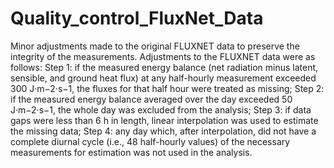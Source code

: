 # Quality_control_FluxNet_Data
Minor adjustments made to the original FLUXNET data to preserve the integrity of the measurements.
Adjustments to the FLUXNET data were as follows: Step 1: if the measured energy balance (net radiation minus latent, sensible, and ground heat flux) at any half-hourly measurement exceeded 300 J·m−2·s−1, the fluxes for that half hour were treated as missing; Step 2: if the measured energy balance averaged over the day exceeded 50 J·m−2·s−1, the whole day was excluded from the analysis; Step 3: if data gaps were less than 6 h in length, linear interpolation was used to estimate the missing data; Step 4: any day which, after interpolation, did not have a complete diurnal cycle (i.e., 48 half-hourly values) of the necessary measurements for estimation was not used in the analysis.
